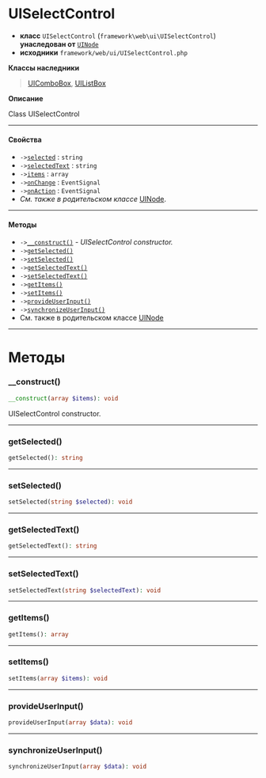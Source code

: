 # UISelectControl

- **класс** `UISelectControl` (`framework\web\ui\UISelectControl`) **унаследован от** [`UINode`](https://github.com/jphp-group/wizard-framework/blob/master/wizard-web-ui/api-docs/classes/framework/web/ui/UINode.ru.md)
- **исходники** `framework/web/ui/UISelectControl.php`

**Классы наследники**

> [UIComboBox](https://github.com/jphp-group/wizard-framework/blob/master/wizard-web-ui/api-docs/classes/framework/web/ui/UIComboBox.ru.md), [UIListBox](https://github.com/jphp-group/wizard-framework/blob/master/wizard-web-ui/api-docs/classes/framework/web/ui/UIListBox.ru.md)

**Описание**

Class UISelectControl

---

#### Свойства

- `->`[`selected`](#prop-selected) : `string`
- `->`[`selectedText`](#prop-selectedtext) : `string`
- `->`[`items`](#prop-items) : `array`
- `->`[`onChange`](#prop-onchange) : `EventSignal`
- `->`[`onAction`](#prop-onaction) : `EventSignal`
- *См. также в родительском классе* [UINode](https://github.com/jphp-group/wizard-framework/blob/master/wizard-web-ui/api-docs/classes/framework/web/ui/UINode.ru.md).

---

#### Методы

- `->`[`__construct()`](#method-__construct) - _UISelectControl constructor._
- `->`[`getSelected()`](#method-getselected)
- `->`[`setSelected()`](#method-setselected)
- `->`[`getSelectedText()`](#method-getselectedtext)
- `->`[`setSelectedText()`](#method-setselectedtext)
- `->`[`getItems()`](#method-getitems)
- `->`[`setItems()`](#method-setitems)
- `->`[`provideUserInput()`](#method-provideuserinput)
- `->`[`synchronizeUserInput()`](#method-synchronizeuserinput)
- См. также в родительском классе [UINode](https://github.com/jphp-group/wizard-framework/blob/master/wizard-web-ui/api-docs/classes/framework/web/ui/UINode.ru.md)

---
# Методы

<a name="method-__construct"></a>

### __construct()
```php
__construct(array $items): void
```
UISelectControl constructor.

---

<a name="method-getselected"></a>

### getSelected()
```php
getSelected(): string
```

---

<a name="method-setselected"></a>

### setSelected()
```php
setSelected(string $selected): void
```

---

<a name="method-getselectedtext"></a>

### getSelectedText()
```php
getSelectedText(): string
```

---

<a name="method-setselectedtext"></a>

### setSelectedText()
```php
setSelectedText(string $selectedText): void
```

---

<a name="method-getitems"></a>

### getItems()
```php
getItems(): array
```

---

<a name="method-setitems"></a>

### setItems()
```php
setItems(array $items): void
```

---

<a name="method-provideuserinput"></a>

### provideUserInput()
```php
provideUserInput(array $data): void
```

---

<a name="method-synchronizeuserinput"></a>

### synchronizeUserInput()
```php
synchronizeUserInput(array $data): void
```